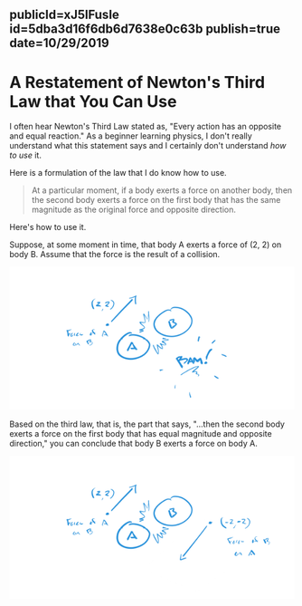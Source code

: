publicId=xJ5lFusIe
id=5dba3d16f6db6d7638e0c63b
publish=true
date=10/29/2019
---
# A Restatement of Newton's Third Law that You Can Use

I often hear Newton's Third Law stated as, "Every action has an opposite and equal reaction." As a beginner learning physics, I don't really understand what this statement says and I certainly don't understand *how to use* it.

Here is a formulation of the law that I do know how to use.

>At a particular moment, if a body exerts a force on another body, then the second body exerts a force on the first body that has the same magnitude as the original force and opposite direction.

Here's how to use it.

Suppose, at some moment in time, that body A exerts a force of (2, 2) on body B. Assume that the force is the result of a collision.

<img src="../images/momentum1.png" />

Based on the third law, that is, the part that says, "...then the second body exerts a force on the first body that has equal magnitude and opposite direction," you can conclude that body B exerts a force on body A.

<img src="../images/momentum2.png" />

